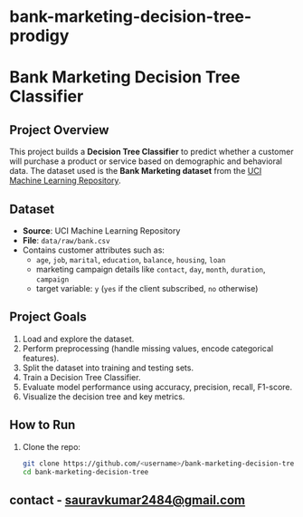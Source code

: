 # bank-marketing-decision-tree-prodigy
# Bank Marketing Decision Tree Classifier

## Project Overview
This project builds a **Decision Tree Classifier** to predict whether a customer will purchase a product or service based on demographic and behavioral data. The dataset used is the **Bank Marketing dataset** from the [UCI Machine Learning Repository](https://archive.ics.uci.edu/ml/datasets/Bank+Marketing).

## Dataset
- **Source**: UCI Machine Learning Repository
- **File**: `data/raw/bank.csv`
- Contains customer attributes such as:
  - `age`, `job`, `marital`, `education`, `balance`, `housing`, `loan`
  - marketing campaign details like `contact`, `day`, `month`, `duration`, `campaign`
  - target variable: `y` (`yes` if the client subscribed, `no` otherwise)

## Project Goals
1. Load and explore the dataset.
2. Perform preprocessing (handle missing values, encode categorical features).
3. Split the dataset into training and testing sets.
4. Train a Decision Tree Classifier.
5. Evaluate model performance using accuracy, precision, recall, F1-score.
6. Visualize the decision tree and key metrics.

## How to Run
1. Clone the repo:
   ```bash
   git clone https://github.com/<username>/bank-marketing-decision-tree.git
   cd bank-marketing-decision-tree
## contact - sauravkumar2484@gmail.com
